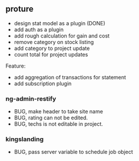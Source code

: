 ## proture

- design stat model as a plugin (DONE)
- add auth as a plugin
- add rough calculation for gain and cost
- remove category on stock listing
- add category to project update
- count total for project updates

Feature:

- add aggregation of transactions for statement
- add subscription plugin

### ng-admin-restify

- BUG, make header to take site name
- BUG, rating can not be edited.
- BUG, techs is not editable in project.

### kingslanding

- BUG, pass server variable to schedule job object
